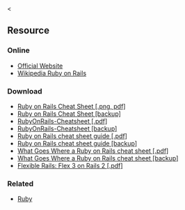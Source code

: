 &lt;

Resource
--------

### Online

-   [Official Website](http://www.rubyonrails.org/)
-   [Wikipedia Ruby on Rails](http://en.wikipedia.org/wiki/Ruby_on_Rails)

### Download

-   [Ruby on Rails Cheat Sheet \[.png, pdf\]](http://www.addedbytes.com/cheat-sheets/ruby-on-rails-cheat-sheet/)
-   [Ruby on Rails Cheat Sheet \[backup\]](static/cs/ruby_on_rails_cheat_sheet.pdf)
-   [RubyOnRails-Cheatsheet \[.pdf\]](http://www.blainekendall.com/index.php/rubyonrailscheatsheet/)
-   [RubyOnRails-Cheatsheet \[backup\]](static/cs/RubyOnRails-Cheatsheet-BlaineKendall.pdf)
-   [Ruby on Rails cheat sheet guide \[.pdf\]](http://slash7.com/cheats/form_helpers.pdf)
-   [Ruby on Rails cheat sheet guide \[backup\]](static/cs/form_helpers.pdf)
-   [What Goes Where a Ruby on Rails cheat sheet \[.pdf\]](http://slash7.com/cheats/rails_files_cheatsheet.pdf)
-   [What Goes Where a Ruby on Rails cheat sheet \[backup\]](static/cs/rails_files_cheatsheet.pdf)
-   [Flexible Rails: Flex 3 on Rails 2 \[.pdf\]](http://refcardz.dzone.com/refcardz/flexible-rails)

### Related

-   [Ruby](ruby.html "Ruby Cheat Sheet")
